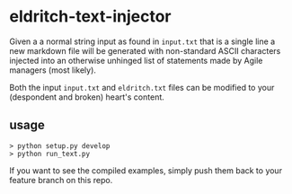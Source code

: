 # eldritch-text-injector

Given a a normal string input as found in `input.txt` that is a single line a new markdown file will be generated
with non-standard ASCII characters injected into an otherwise unhinged list of statements made by Agile managers (most likely).

Both the input `input.txt` and `eldritch.txt` files can be modified to your (despondent and broken) heart's content.

## usage

```
> python setup.py develop
> python run_text.py
```

If you want to see the compiled examples, simply push them back to your feature branch on this repo.
